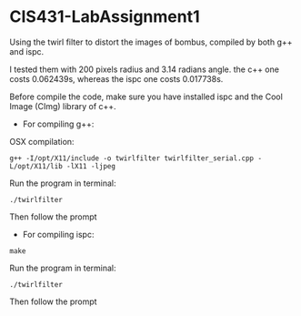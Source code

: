 # CIS431-LabAssignment1

Using the twirl filter to distort the images of bombus, compiled by both g++ and ispc.

I tested them with 200 pixels radius and 3.14 radians angle. 
the c++ one costs 0.062439s, 
whereas the ispc one costs 0.017738s.

Before compile the code, make sure you have installed ispc and the Cool Image (CImg) library of c++.

* For compiling g++:

OSX compilation:

	g++ -I/opt/X11/include -o twirlfilter twirlfilter_serial.cpp -L/opt/X11/lib -lX11 -ljpeg
	
Run the program in terminal:

	./twirlfilter
	
Then follow the prompt
	
* For compiling ispc:

~~~~
make
~~~~
	
Run the program in terminal:

	
	./twirlfilter
	
Then follow the prompt




